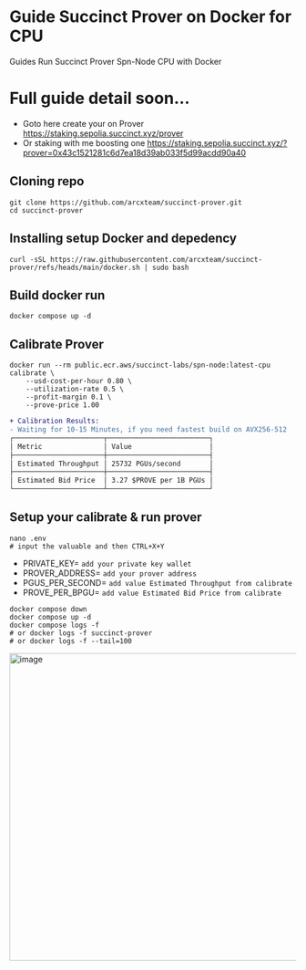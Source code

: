 # Guide Succinct Prover on Docker for CPU

Guides Run Succinct Prover Spn-Node CPU with Docker

# Full guide detail soon...

- Goto here create your on Prover https://staking.sepolia.succinct.xyz/prover
- Or staking with me boosting one https://staking.sepolia.succinct.xyz/?prover=0x43c1521281c6d7ea18d39ab033f5d99acdd90a40

## Cloning repo

```
git clone https://github.com/arcxteam/succinct-prover.git
cd succinct-prover
```

## Installing setup Docker and depedency
```
curl -sSL https://raw.githubusercontent.com/arcxteam/succinct-prover/refs/heads/main/docker.sh | sudo bash
```

## Build docker run
```
docker compose up -d
```

## Calibrate Prover

```
docker run --rm public.ecr.aws/succinct-labs/spn-node:latest-cpu calibrate \
    --usd-cost-per-hour 0.80 \
    --utilization-rate 0.5 \
    --profit-margin 0.1 \
    --prove-price 1.00
```

```diff
+ Calibration Results:
- Waiting for 10-15 Minutes, if you need fastest build on AVX256-512
┌──────────────────────┬─────────────────────────┐
│ Metric               │ Value                   │
├──────────────────────┼─────────────────────────┤
│ Estimated Throughput │ 25732 PGUs/second       │
├──────────────────────┼─────────────────────────┤
│ Estimated Bid Price  │ 3.27 $PROVE per 1B PGUs │
└──────────────────────┴─────────────────────────┘
```

## Setup your calibrate & run prover
```
nano .env
# input the valuable and then CTRL+X+Y
```

- PRIVATE_KEY= `add your private key wallet`
- PROVER_ADDRESS= `add your prover address`
- PGUS_PER_SECOND= `add value Estimated Throughput from calibrate`
- PROVE_PER_BPGU= `add value Estimated Bid Price from calibrate`

```
docker compose down
docker compose up -d
docker compose logs -f
# or docker logs -f succinct-prover
# or docker logs -f --tail=100
```
<img width="1435" height="539" alt="image" src="https://github.com/user-attachments/assets/f7784fe6-9dc8-4e86-a2fb-677f42ec7588" />
